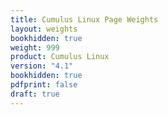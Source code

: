 ```yaml
---
title: Cumulus Linux Page Weights
layout: weights
bookhidden: true
weight: 999
product: Cumulus Linux
version: "4.1"
bookhidden: true
pdfprint: false
draft: true
---
```


